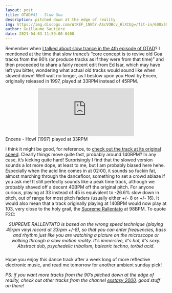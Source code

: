 ```yaml
---
layout: post
title: OTAD#41 - Slow Goa
description: pitched down at the edge of reality
img: https://img.discogs.com/WtKEF_1NWJr-AScVOBcv_HlXCUg=/fit-in/600x597/filters:strip_icc():format(jpeg):mode_rgb():quality(90)/discogs-images/R-96227-1261938171.jpeg.jpg
author: Guillaume Sautière
date: 2021-04-03 11:59:00-0400
---
```


Remember when [I talked about slow trance in the 4th episode of OTAD](/music/4_otad/)? I mentioned at the time that slow trance’s “core concept is to revive old Goa tracks from the 90’s (or produce tracks as if they were from that time)” and then proceeded to share a fairly recent edit from Ed Isar, which may have left you bitter, wondering what actual old tracks would sound like when slowed down! Well wait no longer, as I bestow upon you Howl by Encen, originally released in 1997, played at 33RPM instead of 45RPM.

<div class="row">
    <div class="col-sm mt-3 mt-md-0 video" align="center">
        <iframe src="https://www.youtube.com/embed/sW-d80NOmus" frameborder="0" allow="accelerometer; autoplay; encrypted-media; gyroscope; picture-in-picture" allowfullscreen></iframe>
    </div>
</div>

<div class="caption">
    Encens - Howl (1997) played at 33RPM
</div>


I think it might be good, for reference, to [check out the track at its original speed](https://youtu.be/Ji6f63CdZ3c). Clearly things move quite fast, probably around 140BPM? In any case, it’s kicking quite hard! Surprisingly I find that the slowed version sounds a lot more dope, at least to me, but I am probably biased here hehe. Especially when the acid line comes in at 02:00, it sounds so fuckin fat, almost marching through the dancefloor, something to set a crowd ablaze if you ask me! It still perfectly sounds like a peak time track, although we probably shaved off a decent 40BPM off the original pitch. For anyone curious, playing at 33 instead of 45 is equivalent to -26.6% slow down in pitch, out of range for most pitch faders (usually either +/- 8 or +/- 16). It would also mean that a track originally playing at 140BPM would now play at 103, very close to the holy grail, the [Supreme Rallentato](https://frontdecadeaux.bandcamp.com/album/supreme-rallentato-volume-4) at 98BPM. To quote F2C:

<div style="text-align: center; font-style: italic; margin-bottom: 25px">
    SUPREME RALLENTATO is based on the wrong speed technique (playing 45rpm vinyl record at 33rpm +/-8), so that you can enter frequencies, bass and rhythm just like you are watching a picture on the microscope or walking through a slow motion reality. It's immersive, it's hot, it's sexy. Abstract dub, psychedelic tribalism, balearic techno, torbid acid.
</div>

Hope you enjoy this dance track after a week long of more reflective electronic music, and read me tomorrow for another ambient sunday pick!

*PS: if you want more tracks from the 90’s pitched down at the edge of reality, check out other tracks from the channel [exstasy 2000](https://www.youtube.com/channel/UCtj8LDXGx7SiDgrYNqYwihg/videos), good stuff on there!*
